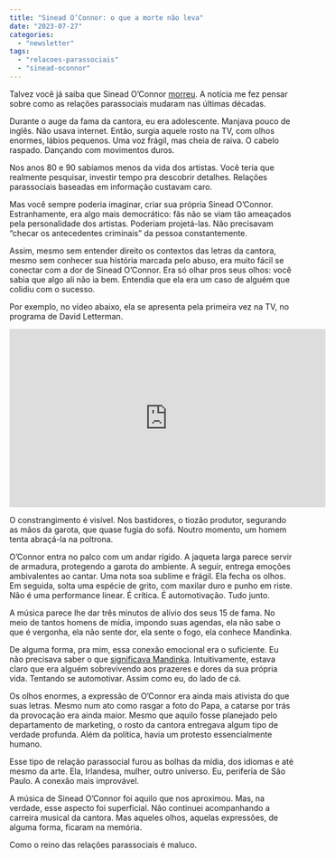 ```yaml
---
title: "Sinead O’Connor: o que a morte não leva"
date: "2023-07-27"
categories: 
  - "newsletter"
tags: 
  - "relacoes-parassociais"
  - "sinead-oconnor"
---
```


Talvez você já saiba que Sinead O’Connor [morreu](https://www.uol.com.br/splash/noticias/2023/07/26/morre-a-cantora-irlandesa-sinead-oconnor-aos-56-anos.htm). A notícia me fez pensar sobre como as relações parassociais mudaram nas últimas décadas.

Durante o auge da fama da cantora, eu era adolescente. Manjava pouco de inglês. Não usava internet. Então, surgia aquele rosto na TV, com olhos enormes, lábios pequenos. Uma voz frágil, mas cheia de raiva. O cabelo raspado. Dançando com movimentos duros.

Nos anos 80 e 90 sabíamos menos da vida dos artistas. Você teria que realmente pesquisar, investir tempo pra descobrir detalhes. Relações parassociais baseadas em informação custavam caro.

Mas você sempre poderia imaginar, criar sua própria Sinead O’Connor. Estranhamente, era algo mais democrático: fãs não se viam tão ameaçados pela personalidade dos artistas. Poderiam projetá-las. Não precisavam “checar os antecedentes criminais” da pessoa constantemente.

Assim, mesmo sem entender direito os contextos das letras da cantora, mesmo sem conhecer sua história marcada pelo abuso, era muito fácil se conectar com a dor de Sinead O’Connor. Era só olhar pros seus olhos: você sabia que algo ali não ia bem. Entendia que ela era um caso de alguém que colidiu com o sucesso.

Por exemplo, no vídeo abaixo, ela se apresenta pela primeira vez na TV, no programa de David Letterman.

<iframe width="560" height="315" src="https://www.youtube.com/embed/qnUI4a7BKpE" title="YouTube video player" frameborder="0" allow="accelerometer; autoplay; clipboard-write; encrypted-media; gyroscope; picture-in-picture; web-share" allowfullscreen></iframe>

O constrangimento é visível. Nos bastidores, o tiozão produtor, segurando as mãos da garota, que quase fugia do sofá. Noutro momento, um homem tenta abraçá-la na poltrona.

O’Connor entra no palco com um andar rígido. A jaqueta larga parece servir de armadura, protegendo a garota do ambiente. A seguir, entrega emoções ambivalentes ao cantar. Uma nota soa sublime e frágil. Ela fecha os olhos. Em seguida, solta uma espécie de grito, com maxilar duro e punho em riste. Não é uma performance linear. É crítica. É automotivação. Tudo junto.

A música parece lhe dar três minutos de alívio dos seus 15 de fama. No meio de tantos homens de mídia, impondo suas agendas, ela não sabe o que é vergonha, ela não sente dor, ela sente o fogo, ela conhece Mandinka.

De alguma forma, pra mim, essa conexão emocional era o suficiente. Eu não precisava saber o que [significava Mandinka](https://en.wikipedia.org/wiki/Mandinka_(song)). Intuitivamente, estava claro que era alguém sobrevivendo aos prazeres e dores da sua própria vida. Tentando se automotivar. Assim como eu, do lado de cá.

Os olhos enormes, a expressão de O’Connor era ainda mais ativista do que suas letras. Mesmo num ato como rasgar a foto do Papa, a catarse por trás da provocação era ainda maior. Mesmo que aquilo fosse planejado pelo departamento de marketing, o rosto da cantora entregava algum tipo de verdade profunda. Além da política, havia um protesto essencialmente humano.

Esse tipo de relação parassocial furou as bolhas da mídia, dos idiomas e até mesmo da arte. Ela, Irlandesa, mulher, outro universo. Eu, periferia de São Paulo. A conexão mais improvável.

A música de Sinead O’Connor foi aquilo que nos aproximou. Mas, na verdade, esse aspecto foi superficial. Não continuei acompanhando a carreira musical da cantora. Mas aqueles olhos, aquelas expressões, de alguma forma, ficaram na memória.

Como o reino das relações parassociais é maluco.
